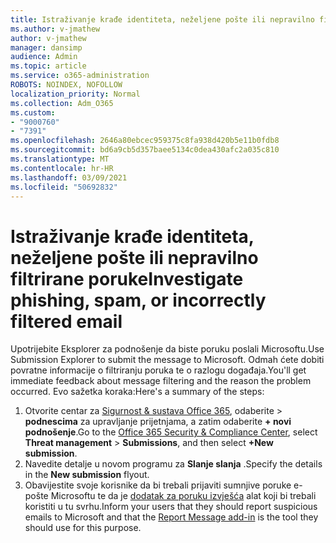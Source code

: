 ```yaml
---
title: Istraživanje krađe identiteta, neželjene pošte ili nepravilno filtrirane poruke
ms.author: v-jmathew
author: v-jmathew
manager: dansimp
audience: Admin
ms.topic: article
ms.service: o365-administration
ROBOTS: NOINDEX, NOFOLLOW
localization_priority: Normal
ms.collection: Adm_O365
ms.custom:
- "9000760"
- "7391"
ms.openlocfilehash: 2646a80ebcec959375c8fa938d420b5e11b0fdb8
ms.sourcegitcommit: bd6a9cb5d357baee5134c0dea430afc2a035c810
ms.translationtype: MT
ms.contentlocale: hr-HR
ms.lasthandoff: 03/09/2021
ms.locfileid: "50692832"
---
```

# <a name="investigate-phishing-spam-or-incorrectly-filtered-email"></a><span data-ttu-id="49180-102">Istraživanje krađe identiteta, neželjene pošte ili nepravilno filtrirane poruke</span><span class="sxs-lookup"><span data-stu-id="49180-102">Investigate phishing, spam, or incorrectly filtered email</span></span>

<span data-ttu-id="49180-103">Upotrijebite Eksplorer za podnošenje da biste poruku poslali Microsoftu.</span><span class="sxs-lookup"><span data-stu-id="49180-103">Use Submission Explorer to submit the message to Microsoft.</span></span> <span data-ttu-id="49180-104">Odmah ćete dobiti povratne informacije o filtriranju poruka te o razlogu događaja.</span><span class="sxs-lookup"><span data-stu-id="49180-104">You'll get immediate feedback about message filtering and the reason the problem occurred.</span></span> <span data-ttu-id="49180-105">Evo sažetka koraka:</span><span class="sxs-lookup"><span data-stu-id="49180-105">Here's a summary of the steps:</span></span>

1. <span data-ttu-id="49180-106">Otvorite centar za [Sigurnost & sustava Office 365](https://go.microsoft.com/fwlink/p/?linkid=2077143), odaberite   >  **podnescima** za upravljanje prijetnjama, a zatim odaberite **+ novi podnošenje**.</span><span class="sxs-lookup"><span data-stu-id="49180-106">Go to the [Office 365 Security & Compliance Center](https://go.microsoft.com/fwlink/p/?linkid=2077143), select **Threat management** > **Submissions**, and then select **+New submission**.</span></span>
2. <span data-ttu-id="49180-107">Navedite detalje u novom programu za **Slanje slanja** .</span><span class="sxs-lookup"><span data-stu-id="49180-107">Specify the details in the **New submission** flyout.</span></span>
3. <span data-ttu-id="49180-108">Obavijestite svoje korisnike da bi trebali prijaviti sumnjive poruke e-pošte Microsoftu te da je [dodatak za poruku izvješća](https://go.microsoft.com/fwlink/?linkid=2092385) alat koji bi trebali koristiti u tu svrhu.</span><span class="sxs-lookup"><span data-stu-id="49180-108">Inform your users that they should report suspicious emails to Microsoft and that the [Report Message add-in](https://go.microsoft.com/fwlink/?linkid=2092385) is the tool they should use for this purpose.</span></span>
